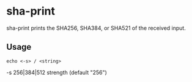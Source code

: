 # sha-print

 sha-print prints the SHA256, SHA384, or SHA521 of the received input.

## Usage

`echo <-s> / <string>`

-s 256|384|512
    strength (default "256")
